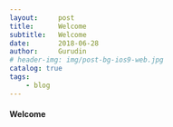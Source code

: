 ```yaml
---
layout:     post
title:      Welcome
subtitle:   Welcome
date:       2018-06-28
author:     Gurudin
# header-img: img/post-bg-ios9-web.jpg
catalog: true
tags:
    - blog
---
```

#### Welcome

